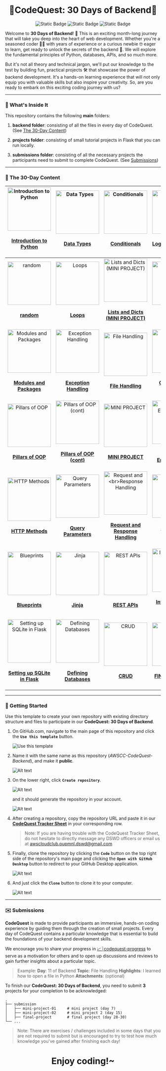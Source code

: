 <h1 align="center">🚀CodeQuest: 30 Days of Backend🚀</h1>

<div align="center">

![Static Badge](https://img.shields.io/badge/python-%23ffde56?style=for-the-badge&logo=python&logoColor=gray)
![Static Badge](https://img.shields.io/badge/flask-%23555?style=for-the-badge&logo=flask&logoColor=white)
![Static Badge](https://img.shields.io/badge/sqlite3-%23074f6b?style=for-the-badge&logo=sqlite&logoColor=white)

</div>

Welcome to **30 Days of Backend**! 🚀 This is an exciting month-long journey that will take you deep into the heart of web development. Whether you're a seasoned coder 🧑‍💻 with years of experience or a curious newbie 🤓 eager to learn, get ready to unlock the secrets of the backend 🔐. We will explore the fundamental principles of Python, databases, APIs, and so much more.

But it's not all theory and technical jargon, we'll put our knowledge to the test by building fun, practical projects 🛠️ that showcase the power of backend development. It's a hands-on learning experience that will not only equip you with valuable skills but also inspire your creativity. So, are you ready to embark on this exciting coding journey with us?

---

### 👀 What's Inside It

This repository contains the following **main** folders:

1. **backend folder**: consisting of all the files in every day of CodeQuest. (See [The 30-Day Content](#-the-30-day-content))

2. **projects folder**: consisting of small tutorial projects in Flask that you can run locally.

3. **submissions folder**: consisting of all the necessary projects the participants need to submit to complete CodeQuest. (See [Submissions](#%EF%B8%8F-submissions))

---

### 📅 The 30-Day Content

|<div align='center'><a href='backend/day-01'><img src='backend/assets/test.png' alt='Introduction to Python' width='140px'/></a><h4 align='center'><a href='backend/day-01'>Introduction to Python</a></h4></div> |<div align='center'><a href='backend/day-02'><img src='backend/assets/test.png' alt='Data Types' width='140px'/></a><h4 align='center'><a href='backend/day-02'>Data Types</a></h4></div> |<div align='center'><a href='backend/day-03'><img src='backend/assets/test.png' alt='Conditionals' width='140px'/></a><h4 align='center'><a href='backend/day-03'>Conditionals</a></h4></div> |<div align='center'><a href='backend/day-04'><img src='backend/assets/test.png' alt='Logical Operators' width='140px'/></a><h4 align='center'><a href='backend/day-04'>Logical Operators</a></h4></div> |
| - | - | - | - |
|<div align='center'><a href='backend/day-05'><img src='backend/assets/test.png' alt='random' width='140px'/></a><h4 align='center'><a href='backend/day-05'>random</a></h4></div> |<div align='center'><a href='backend/day-06'><img src='backend/assets/test.png' alt='Loops' width='140px'/></a><h4 align='center'><a href='backend/day-06'>Loops</a></h4></div> |<div align='center'><a href='backend/day-07'><img src='backend/assets/test.png' alt='Lists and Dicts (MINI PROJECT)' width='140px'/></a><h4 align='center'><a href='backend/day-07'>Lists and Dicts (MINI PROJECT)</a></h4></div> |<div align='center'><a href='backend/day-08'><img src='backend/assets/test.png' alt='Functions' width='140px'/></a><h4 align='center'><a href='backend/day-08'>Functions</a></h4></div> |
|<div align='center'><a href='backend/day-09'><img src='backend/assets/test.png' alt='Modules and Packages' width='140px'/></a><h4 align='center'><a href='backend/day-09'>Modules and Packages</a></h4></div> |<div align='center'><a href='backend/day-10'><img src='backend/assets/test.png' alt='Exception Handling' width='140px'/></a><h4 align='center'><a href='backend/day-10'>Exception Handling</a></h4></div> |<div align='center'><a href='backend/day-11'><img src='backend/assets/test.png' alt='File Handling' width='140px'/></a><h4 align='center'><a href='backend/day-11'>File Handling</a></h4></div> |<div align='center'><a href='backend/day-12'><img src='backend/assets/test.png' alt='Classes and Objects' width='140px'/></a><h4 align='center'><a href='backend/day-12'>Classes and Objects</a></h4></div> |
|<div align='center'><a href='backend/day-13'><img src='backend/assets/test.png' alt='Pillars of OOP' width='140px'/></a><h4 align='center'><a href='backend/day-13'>Pillars of OOP</a></h4></div> |<div align='center'><a href='backend/day-14'><img src='backend/assets/test.png' alt='Pillars of OOP (cont)' width='140px'/></a><h4 align='center'><a href='backend/day-14'>Pillars of OOP (cont)</a></h4></div> |<div align='center'><a href='backend/day-15'><img src='backend/assets/test.png' alt='MINI PROJECT' width='140px'/></a><h4 align='center'><a href='backend/day-15'>MINI PROJECT</a></h4></div> |<div align='center'><a href='backend/day-16'><img src='backend/assets/test.png' alt='Virtual Environmnent' width='140px'/></a><h4 align='center'><a href='backend/day-16'>Virtual Environmnent</a></h4></div> |
|<div align='center'><a href='backend/day-17'><img src='backend/assets/test.png' alt='HTTP Methods' width='140px'/></a><h4 align='center'><a href='backend/day-17'>HTTP Methods</a></h4></div> |<div align='center'><a href='backend/day-18'><img src='backend/assets/test.png' alt='Query Parameters' width='140px'/></a><h4 align='center'><a href='backend/day-18'>Query Parameters</a></h4></div> |<div align='center'><a href='backend/day-19'><img src='backend/assets/test.png' alt='Request and <br>Response Handling' width='140px'/></a><h4 align='center'><a href='backend/day-19'>Request and <br>Response Handling</a></h4></div> |<div align='center'><a href='backend/day-20'><img src='backend/assets/test.png' alt='Server and Routing' width='140px'/></a><h4 align='center'><a href='backend/day-20'>Server and Routing</a></h4></div> |
|<div align='center'><a href='backend/day-21'><img src='backend/assets/test.png' alt='Blueprints' width='140px'/></a><h4 align='center'><a href='backend/day-21'>Blueprints</a></h4></div> |<div align='center'><a href='backend/day-22'><img src='backend/assets/test.png' alt='Jinja' width='140px'/></a><h4 align='center'><a href='backend/day-22'>Jinja</a></h4></div> |<div align='center'><a href='backend/day-23'><img src='backend/assets/test.png' alt='REST APIs' width='140px'/></a><h4 align='center'><a href='backend/day-23'>REST APIs</a></h4></div> |<div align='center'><a href='backend/day-24'><img src='backend/assets/test.png' alt='Introduction to SQLite' width='140px'/></a><h4 align='center'><a href='backend/day-24'>Introduction to SQLite</a></h4></div> |
|<div align='center'><a href='backend/day-25'><img src='backend/assets/test.png' alt='Setting up SQLite in Flask' width='140px'/></a><h4 align='center'><a href='backend/day-25'>Setting up SQLite in Flask</a></h4></div> |<div align='center'><a href='backend/day-26'><img src='backend/assets/test.png' alt='Defining Databases' width='140px'/></a><h4 align='center'><a href='backend/day-26'>Defining Databases</a></h4></div> |<div align='center'><a href='backend/day-27'><img src='backend/assets/test.png' alt='CRUD' width='140px'/></a><h4 align='center'><a href='backend/day-27'>CRUD</a></h4></div> |<div align='center'><a href='backend/day-28'><img src='backend/assets/test.png' alt='FINAL PROJECT' width='140px'/></a><h4 align='center'><a href='backend/day-28'>FINAL PROJECT</a></h4></div> |

---

### 💫 Getting Started

Use this template to create your own repository with existing directory structure and files to participate in our **CodeQuest: 30 Days of Backend**.

1. On GitHub.com, navigate to the main page of this repository and click the **`Use this template`** button.

    ![Use this template](assets/1.png)

2. Name it with the same name as this repository (*AWSCC-CodeQuest-Backend*), and make it **public**.

    ![Alt text](assets/2.png)

3. On the lower right, click **`Create repository`**.

    ![Alt text](assets/3.png)

    and it should generate the repository in your account.

    ![Alt text](assets/4.png)

4. After creating a repository, copy the repository URL and paste it in our **[CodeQuest Tracker Sheet](https://docs.google.com/spreadsheets/d/1OsXL63ei1HblY7-gXD8uMbSoWdZJlD02mTbrjvcSsNo/edit#gid=0)** in your corresponding row.

    > Note: If you are having trouble with the CodeQuest Tracker Sheet, do not hesitate to directly message any DSWD officers or email us at awscloudclub.pupmnl.dswd@gmail.com


5. Finally, clone the repository by clicking the **`Code`** button on the top right side of the repository's main page and clicking the **`Open with GitHub Desktop`** button to redirect to your GitHub Desktop application.

    ![Alt text](assets/5.png)

6. And just click the **`Clone`** button to clone it to your computer.

    ![Alt text](assets/6.png)

---

### ✉️ Submissions

**CodeQuest** is made to provide participants an immersive, hands-on coding experience by guiding them through the creation of small projects. Every day of CodeQuest contains a particular knowledge that is essential to build the foundations of your backend development skills.

We encourage you to share your progress in [📈┊codequest-progress](https://discord.com/channels/1106592546815225878/1175409781540925521) to serve as a motivation for others and to open up discussions and reviews to gain further insights about a particular topic.

> Example:
**Day**: 11 of Backend
**Topic**: File Handling
**Highlights**: I learned how to open a file in Python
**Attachments**: (optional)

To finish our **CodeQuest: 30 Days of Backend**, you need to submit **3** projects for your completion to be acknowledged:

    .
    ├── submission
    │   ├── mini-project-01     # mini project (day 7)
    │   ├── mini-project-02     # mini project 2 (day 15)
    │   ├── final-project       # final project (day 28-30)
    └── ...

> Note: There are exercises / challenges included in some days that you are not required to submit but is encouraged to try to test how much knowledge you've gained after finishing each day!

<h1 align='center'>Enjoy coding!~</h1>
